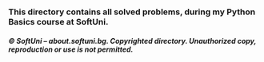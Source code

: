 ### This directory contains all solved problems, during my Python Basics course at SoftUni.

##### © SoftUni – about.softuni.bg. Copyrighted directory. Unauthorized copy, reproduction or use is not permitted.
